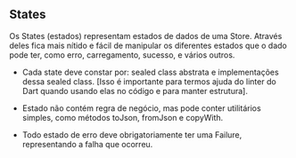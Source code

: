 ## States

Os States (estados) representam estados de dados de uma Store. Através deles fica mais nítido e fácil de manipular os diferentes estados que o dado pode ter, como erro, carregamento, sucesso, e vários outros.

- Cada state deve constar por: sealed class abstrata e implementações dessa sealed class. [Isso é importante para termos ajuda do linter do Dart quando usando elas no código e para manter estrutura].

- Estado não contém regra de negócio, mas pode conter utilitários simples, como métodos toJson, fromJson e copyWith.

- Todo estado de erro deve obrigatoriamente ter uma Failure, representando a falha que ocorreu.